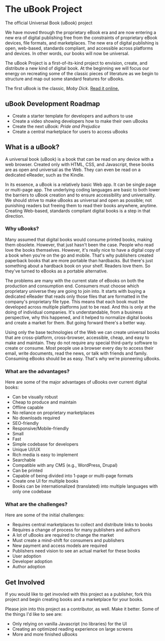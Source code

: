 # The uBook Project
The official Universal Book (uBook) project

We have moved through the proprietary eBook era and are now entering a new era of digital publishing free from the constraints of proprietary eBook devices, file formats, and marketplaces. The new era of digital publishing is open, web-based, standards compliant, and accessible across platforms and devices. In other words, our books will now be universal.

The uBook Project is a first-of-its-kind project to envision, create, and distribute a new kind of digital book. At the beginning we will focus our energy on recreating some of the classic pieces of literature as we begin to structure and map out some standard features for uBooks.

The first uBook is the classic, *Moby Dick*. [Read it online.](https://brianhaferkamp.github.io/mobydick)

## uBook Development  Roadmap

- Create a starter template for developers and authors to use
- Create a video showing developers how to make their own uBooks
- Create the next uBook: *Pride and Prejudice*
- Create a central marketplace for users to access uBooks

## What is a uBook?

A universal book (uBook) is a book that can be read on any device with a web browser. Created only with HTML, CSS, and Javascript, these books are as open and universal as the Web. They can even be read on a dedicated eReader, such as the Kindle. 

In its essence, a uBook is a relatively basic Web app. It can be single page or multi-page app. The underlying coding languages are basic to both lower the barriers to uBook creation and to ensure accessibility and universality. We should strive to make uBooks as universal and open as possible; not punishing readers but freeing them to read their books anywhere, anytime. Creating Web-based, standards compliant digital books is a step in that direction.

### Why uBooks?

Many assumed that digital books would consume printed books, making them obsolete. However, that just hasn't been the case. People who read love the books themselves. However, it's really nice to have a digital copy of a book when you're on the go and mobile. That's why publishers created paperback books that are more portable than hardbacks. But there's just something about a hardback book on your shelf. Readers love them. So they've turned to eBooks as a portable alternative.

The problems are many with the current state of eBooks on both the production and consumption end. Consumers must choose which proprietary universe they are going to join into. It starts with buying a dedicated eReader that reads only those files that are formatted in the company's proprietary file type. This means that each book must be developed across multiple platforms just to be read. And this is only at the doing of individual companies. It's understandable, from a business perspective, why this happened, and it helped to normalize digital books and create a market for them. But going forward there's a better way.

Using only the base technologies of the Web we can create universal books that are cross-platform, cross-browser, accessible, cheap, and easy to make and maintain. They do not require any special third-party software to create or consume. Most people use a browser every day to access their email, write documents, read the news, or talk with friends and family. Consuming eBooks should be as easy. That's why we're pioneering uBooks.

### What are the advantages?

Here are some of the major advantages of uBooks over current digital books:

- Can be visually robust
- Cheap to produce and maintain
- Offline capable
- No reliance on proprietary marketplaces
- No downloads required
- SEO-friendly
- Responsive/Mobile-friendly
- Small
- Fast
- Simple codebase for developers
- Unique UI/UX
- Rich media is easy to implement
- Searchable
- Compatible with any CMS (e.g., WordPress, Drupal)
- Can be printed
- Capable of being divided into 1-page or multi-page formats
- Create one UI for multiple books
- Books can be internationalized (translated) into multiple languages with only one codebase

### What are the challenges?

Here are some of the initial challenges:

- Requires central marketplaces to collect and distribute links to books
- Requires a change of process for many publishers and authors
- A lot of uBooks are required to change the market
- Must create a mind-shift for consumers and publishers
- New payment and access models are required
- Publishers need vision to see an actual market for these books
- User adoption
- Developer adoption
- Author adoption

## Get Involved

If you would like to get invovled with this project as a publisher, fork this project and begin creating books and a marketplace for your books. 

Please join into this project as a contributor, as well. Make it better. Some of the things I'd like to see are:

- Only relying on vanilla Javascript (no libraries) for the UI
- Creating an optimized reading experience on large screens
- More and more finished uBooks
